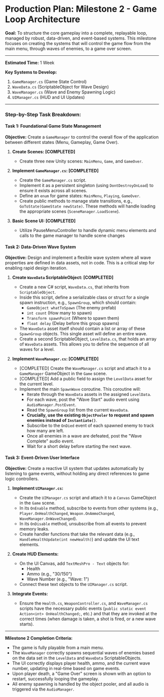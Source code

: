 # **Production Plan: Milestone 2 - Game Loop Architecture**

**Goal:** To structure the core gameplay into a complete, replayable loop, managed by robust, data-driven, and event-based systems. This milestone focuses on creating the systems that will control the game flow from the main menu, through waves of enemies, to a game over screen.

---

**Estimated Time:** 1 Week

**Key Systems to Develop:**
1.  `GameManager.cs` (Game State Control)
2.  `WaveData.cs` (ScriptableObject for Wave Design)
3.  `WaveManager.cs` (Wave and Enemy Spawning Logic)
4.  `UIManager.cs` (HUD and UI Updates)

---

### **Step-by-Step Task Breakdown:**

#### **Task 1: Foundational Game State Management**

**Objective:** Create a `GameManager` to control the overall flow of the application between different states (Menu, Gameplay, Game Over).

1.  **Create Scenes: [COMPLETED]**
    *   Create three new Unity scenes: `MainMenu`, `Game`, and `GameOver`.

2.  **Implement `GameManager.cs`: [COMPLETED]**
    *   Create the `GameManager.cs` script.
    *   Implement it as a persistent singleton (using `DontDestroyOnLoad`) to ensure it exists across all scenes.
    *   Define an `enum` for game states: `MainMenu`, `Playing`, `GameOver`.
    *   Create public methods to manage state transitions, e.g., `GoToState(GameState newState)`. These methods will handle loading the appropriate scenes (`SceneManager.LoadScene`).

3.  **Basic Scene UI: [COMPLETED]**
    *   Utilize PauseMenuController to handle dynamic menu elements and calls to the game manager to handle scene changes

#### **Task 2: Data-Driven Wave System**

**Objective:** Design and implement a flexible wave system where all wave properties are defined in data assets, not in code. This is a critical step for enabling rapid design iteration.

1.  **Create `WaveData` ScriptableObject: [COMPLETED]**
    *   Create a new C# script, `WaveData.cs`, that inherits from `ScriptableObject`.
    *   Inside this script, define a serializable class or struct for a single spawn instruction, e.g., `SpawnGroup`, which should contain:
        *   `GameObject whatToSpawn` (The enemy prefab)
        *   `int count` (How many to spawn)
        *   `Transform spawnPoint` (Where to spawn them)
        *   `float delay` (Delay before this group spawns)
    *   The `WaveData` asset itself should contain a list or array of these `SpawnGroup` objects. This single asset will define an entire wave.
    *   Create a second ScriptableObject, `LevelData.cs`, that holds an array of `WaveData` assets. This allows you to define the sequence of all waves for a level.

2.  **Implement `WaveManager.cs`: [COMPLETED]**
    *   [COMPLETED] Create the `WaveManager.cs` script and attach it to a `GameManager` GameObject in the `Game` scene.
    *   [COMPLETED] Add a public field to assign the `LevelData` asset for the current level.
    *   Implement the main `SpawnWave` coroutine. This coroutine will:
        *   Iterate through the `WaveData` assets in the assigned `LevelData`.
        *   For each wave, post the "Wave Start" audio event using `AudioManager.PostEvent`.
        *   Read the `SpawnGroup` list from the current `WaveData`.
        *   **Crucially, use the existing `ObjectPooler` to request and spawn enemies instead of `Instantiate()`**.
        *   Subscribe to the `OnDied` event of each spawned enemy to track how many are left.
        *   Once all enemies in a wave are defeated, post the "Wave Complete" audio event.
        *   Wait for a short delay before starting the next wave.

#### **Task 3: Event-Driven User Interface**

**Objective:** Create a reactive UI system that updates automatically by listening to game events, without holding any direct references to game logic controllers.

1.  **Implement `UIManager.cs`:**
    *   Create the `UIManager.cs` script and attach it to a `Canvas` GameObject in the `Game` scene.
    *   In its `OnEnable` method, subscribe to events from other systems (e.g., `Player.OnHealthChanged`, `Weapon.OnAmmoChanged`, `WaveManager.OnWaveChanged`).
    *   In its `OnDisable` method, unsubscribe from all events to prevent memory leaks.
    *   Create handler functions that take the relevant data (e.g., `HandleHealthUpdate(int newHealth)`) and update the UI text elements.

2.  **Create HUD Elements:**
    *   On the UI Canvas, add `TextMeshPro - Text` objects for:
        *   Health
        *   Ammo (e.g., "30/150")
        *   Wave Number (e.g., "Wave: 1")
    *   Connect these text objects to the `UIManager.cs` script.

3.  **Integrate Events:**
    *   Ensure the `Health.cs`, `WeaponController.cs`, and `WaveManager.cs` scripts have the necessary public events (`public static event Action<int> OnHealthChanged;`, etc.) and that they are invoked at the correct times (when damage is taken, a shot is fired, or a new wave starts).

---

**Milestone 2 Completion Criteria:**
*   The game is fully playable from a main menu.
*   The `WaveManager` correctly spawns sequential waves of enemies based on the data set in the `LevelData` and `WaveData` ScriptableObjects.
*   The UI correctly displays player health, ammo, and the current wave number, updating in real-time based on game events.
*   Upon player death, a "Game Over" screen is shown with an option to restart, successfully looping the gameplay.
*   All enemy spawning is handled by the object pooler, and all audio is triggered via the `AudioManager`.
